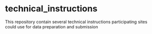 # technical_instructions
This repository contain several technical instructions participating sites could use for data preparation and submission
